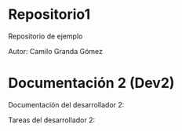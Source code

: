 # Repositorio1
Repositorio de ejemplo

Autor: Camilo Granda Gómez

# Documentación 2 (Dev2)
Documentación del desarrollador 2:

Tareas del desarrollador 2: